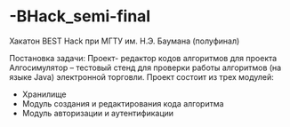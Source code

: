 # -BHack_semi-final
Хакатон BEST Hack при МГТУ им. Н.Э. Баумана (полуфинал) 

Постановка задачи:
Проект- редактор кодов алгоритмов для проекта Алгосимулятор – тестовый стенд для проверки работы алгоритмов 
(на языке Java) электронной торговли.
Проект состоит из трех модулей:
- Хранилище
- Модуль создания и редактирования кода алгоритма
- Модуль авторизации и аутентификации
